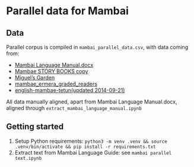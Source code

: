 # Parallel data for Mambai


## Data

Parallel corpus is compiled in `mambai_parallel_data.csv`, with data coming from:
- [Mambai Language Manual.docx](https://docs.google.com/document/d/1RiokF1qnyQw1UY3nA-zchIPbUQ8b7T4e/edit)
- [Mambae STORY BOOKS copy](https://docs.google.com/document/d/1suIRXsg1dZJTY13ss2_xG3nvH8X4u132/edit)
- [Miguel’s Garden](https://docs.google.com/document/d/1-KSYDszYHGHzpJF4N0F5zdLu2T7BmXpw/edit)
- [mambae_ermera_graded_readers](https://docs.google.com/spreadsheets/u/1/d/1V2ePV1E9mZy-RvCR9BdqdARUmxEUpgee/edit?usp=drive_web&ouid=111605484374857807395&rtpof=true)
- [english-mambae-tetun(updated 2014-09-21)](https://docs.google.com/document/u/1/d/1kgTP6Or1T33JlpGpV0WlJbrjSVs5hnM1/edit?usp=drive_web&ouid=111605484374857807395&rtpof=true)

All data manually aligned, apart from Mambai Language Manual.docx, aligned through `extract_mambai_language_manual.ipynb`

## Getting started

1. Setup Python requirements: `python3 -m venv .venv && source .venv/bin/activate && pip install -r requirements.txt`
2. Extract text from Mambai Language Guide: see `mambai parallel text.ipynb`
